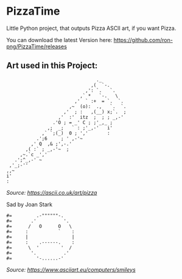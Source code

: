 # PizzaTime
Little Python project, that outputs Pizza ASCII art, if you want Pizza.

You can download the latest Version here: https://github.com/ron-png/PizzaTime/releases

## Art used in this Project:
                                     ._
                                   ,(  `-.
                                 ,': `.   `.
                               ,` *   `-.   \
                             ,'  ` :+  = `.  `.
                           ,~  (o):  .,   `.  `.
                         ,'  ; :   ,(__) x;`.  ;
                       ,'  :'  itz  ;  ; ; _,-'
                     .'O ; = _' C ; ;'_,_ ;
                   ,;  _;   ` : ;'_,-'   i'
                 ,` `;(_)  0 ; ','       :
               .';6     ; ' ,-'~
             ,' Q  ,& ;',-.'
           ,( :` ; _,-'~  ;
         ,~.`c _','
       .';^_,-' ~
     ,'_;-''
    ,,~
    i'
    :
_Source: https://ascii.co.uk/art/pizza_

Sad by Joan Stark
```
#=         .-""""""-.
#=       .'          '.
#=      /   O      O   \
#=     :           `    :
#=     |                |  
#=     :    .------.    :
#=      \  '        '  /
#=       '.          .'
#=         '-......-'
```
_Source: https://www.asciiart.eu/computers/smileys_